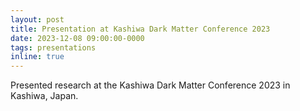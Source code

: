 ```yaml
---
layout: post
title: Presentation at Kashiwa Dark Matter Conference 2023
date: 2023-12-08 09:00:00-0000
tags: presentations
inline: true
---
```

Presented research at the Kashiwa Dark Matter Conference 2023 in Kashiwa, Japan.


